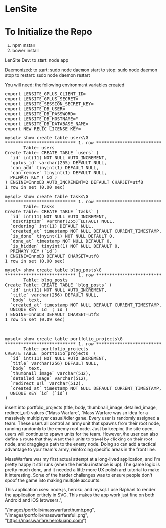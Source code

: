 LenSite
=======

# To Initialize the Repo

1. npm install
2. bower install


LenSite
Dev:
  to start: node app

Daemonized:
  to start: sudo node daemon start
  to stop: sudo node daemon stop
  to restart: sudo node daemon restart


You will need:
the following environment variables created
<pre>
export LENSITE_GPLUS_CLIENT_ID=
export LENSITE_GPLUS_SECRET=
export LENSITE_SESSION_SECRET_KEY=
export LENSITE_DB_USER=
export LENSITE_DB_PASSWORD=
export LENSITE_DB_HOSTNAME="
export LENSITE_DB_DATABASE_NAME=
export NEW_RELIC_LICENSE_KEY=
</pre>

<pre>
mysql> show create table users\G
*************************** 1. row ***************************
       Table: users
Create Table: CREATE TABLE `users` (
  `id` int(11) NOT NULL AUTO_INCREMENT,
  `gplus_id` varchar(255) DEFAULT NULL,
  `can_add` tinyint(1) DEFAULT NULL,
  `can_remove` tinyint(1) DEFAULT NULL,
  PRIMARY KEY (`id`)
) ENGINE=InnoDB AUTO_INCREMENT=2 DEFAULT CHARSET=utf8
1 row in set (0.00 sec)
</pre>


<pre>
mysql> show create table tasks\G
*************************** 1. row ***************************
       Table: tasks
Create Table: CREATE TABLE `tasks` (
  `id` int(11) NOT NULL AUTO_INCREMENT,
  `description` varchar(255) DEFAULT NULL,
  `ordering` int(11) DEFAULT NULL,
  `created_at` timestamp NOT NULL DEFAULT CURRENT_TIMESTAMP,
  `is_done` tinyint(1) NOT NULL DEFAULT 0,
  `done_at` timestamp NOT NULL DEFAULT 0,
  `is_hidden` tinyint(1) NOT NULL DEFAULT 0,
  PRIMARY KEY (`id`)
) ENGINE=InnoDB DEFAULT CHARSET=utf8
1 row in set (0.00 sec)</pre>

<pre>
mysql> show create table blog_posts\G
*************************** 1. row ***************************
       Table: blog_posts
Create Table: CREATE TABLE `blog_posts` (
  `id` int(11) NOT NULL AUTO_INCREMENT,
  `title` varchar(256) DEFAULT NULL,
  `body` text,
  `created_at` timestamp NOT NULL DEFAULT CURRENT_TIMESTAMP,
  UNIQUE KEY `id` (`id`)
) ENGINE=InnoDB DEFAULT CHARSET=utf8
1 row in set (0.09 sec)
</pre>

<pre> 

mysql> show create table portfolio_projects\G
*************************** 1. row ***************************
       Table: portfolio_projects 
CREATE TABLE `portfolio_projects` (
  `id` int(11) NOT NULL AUTO_INCREMENT,
  `title` varchar(256) DEFAULT NULL,
  `body` text,
  `thumbnail_image` varchar(512),
  `detailed_image` varchar(512),
  `redirect_url` varchar(512),
  `created_at` timestamp NOT NULL DEFAULT CURRENT_TIMESTAMP,
  UNIQUE KEY `id` (`id`)
) 
</pre>


insert into portfolio_projects (title, body, thumbnail_image, detailed_image, redirect_url) values 
("Mass Warfare",
"Mass Warfare was an idea for a massively multiplayer casual/idler game.  Every user is randomly assigned a team.  These users all control an army unit that spawns from their root node, running randomly to the enemy root node.  Just by keeping the site open, users will continue to spawn units for the team.  However, the user can also define a route that they want their units to travel by clicking on their root node, and dragging a path to the enemy node. Doing so can add a tactical advantage to your team's army, reinforcing specific areas in the front line. 

MassWarfare was my first actual attempt at a long-lived application, and I'm pretty happy it still runs (when the heroku instance is up). The game logic is pretty much done, and it needed a little more UX polish and tutorial to make it interesting. Some of the harder challenges was to ensure people don't spoof the game into making multiple accounts.

This application uses: node.js, heroku, and mysql. I use Raphael to render the application entirely in SVG.  This makes the app work just fine on both Android and iOS browsers.",

"/images/portfolio/masswarfarethumb.png",
"/images/portfolio/masswarfarefull.png",
"https://masswarfare.herokuapp.com/")
